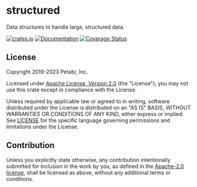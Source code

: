 # structured

Data structures to handle large, structured data.

[![crates.io](https://img.shields.io/crates/v/structured)](https://crates.io/crates/structured)
[![Documentation](https://docs.rs/structured/badge.svg)](https://docs.rs/structured)
[![Coverage Status](https://codecov.io/gh/petabi/structured/branch/master/graphs/badge.svg)](https://codecov.io/gh/petabi/structured)

## License

Copyright 2019-2023 Petabi, Inc.

Licensed under [Apache License, Version 2.0][apache-license] (the "License");
you may not use this crate except in compliance with the License.

Unless required by applicable law or agreed to in writing, software distributed
under the License is distributed on an "AS IS" BASIS, WITHOUT WARRANTIES OR
CONDITIONS OF ANY KIND, either express or implied. See [LICENSE](LICENSE) for
the specific language governing permissions and limitations under the License.

## Contribution

Unless you explicitly state otherwise, any contribution intentionally submitted
for inclusion in the work by you, as defined in the [Apache-2.0
license][apache-license], shall be licensed as above, without any additional
terms or conditions.

[apache-license]: http://www.apache.org/licenses/LICENSE-2.0
